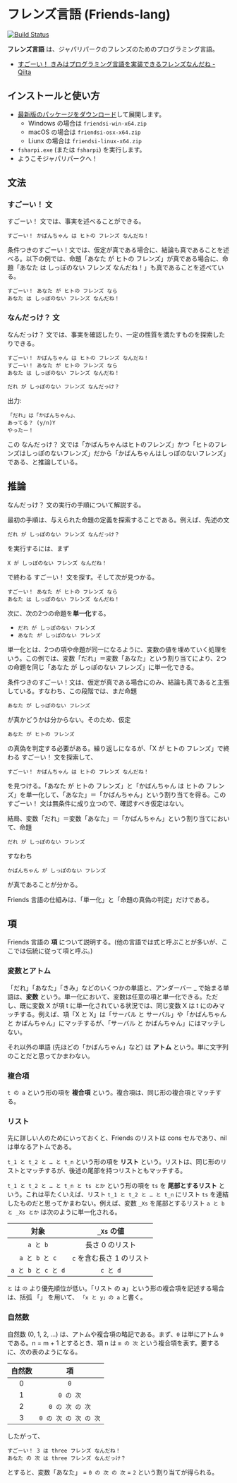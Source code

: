 # フレンズ言語 (Friends-lang)

[![Build Status](https://travis-ci.org/vain0/friends-lang.svg?branch=master)](https://travis-ci.org/vain0/friends-lang)

**フレンズ言語** は、ジャパリパークのフレンズのためのプログラミング言語。

- [すごーい！ きみはプログラミング言語を実装できるフレンズなんだね - Qiita](http://qiita.com/vain0/items/6d3b75f667d3ec7f1d2a)

## インストールと使い方

- [最新版のパッケージをダウンロード](https://github.com/vain0/VainZero.Friends/releases/latest)して展開します。
    - Windows の場合は `friendsi-win-x64.zip`
    - macOS の場合は `friendsi-osx-x64.zip`
    - Liunx の場合は `friendsi-linux-x64.zip`
- `fsharpi.exe` (または `fsharpi`) を実行します。
- ようこそジャパリパークへ！

## 文法
### すごーい！ 文
すごーい！ 文では、事実を述べることができる。

```
すごーい！ かばんちゃん は ヒトの フレンズ なんだね！
```

条件つきのすごーい！文では、仮定が真である場合に、結論も真であることを述べる。以下の例では、命題「あなた が ヒトの フレンズ」が真である場合に、命題「あなた は しっぽのない フレンズ なんだね！」も真であることを述べている。

```
すごーい！ あなた が ヒトの フレンズ なら
あなた は しっぽのない フレンズ なんだね！
```

### なんだっけ？ 文
なんだっけ？ 文では、事実を確認したり、一定の性質を満たすものを探索したりできる。

```
すごーい！ かばんちゃん は ヒトの フレンズ なんだね！
すごーい！ あなた が ヒトの フレンズ なら
あなた は しっぽのない フレンズ なんだね！

だれ が しっぽのない フレンズ なんだっけ？
```

出力:

```
「だれ」は「かばんちゃん」、
あってる？ (y/n)Y
やったー！
```

この なんだっけ？ 文では「かばんちゃんはヒトのフレンズ」かつ「ヒトのフレンズはしっぽのないフレンズ」だから「かばんちゃんはしっぽのないフレンズ」である、と推論している。

## 推論
なんだっけ？ 文の実行の手順について解説する。

最初の手順は、与えられた命題の定義を探索することである。例えば、先述の文

```
だれ が しっぽのない フレンズ なんだっけ？
```

を実行するには、まず

```
X が しっぽのない フレンズ なんだね！
```

で終わる すごーい！ 文を探す。そして次が見つかる。

```
すごーい！ あなた が ヒトの フレンズ なら
あなた は しっぽのない フレンズ なんだね！
```

次に、次の2つの命題を**単一化**する。

- ``だれ が しっぽのない フレンズ``
- ``あなた が しっぽのない フレンズ``

単一化とは、2つの項や命題が同一になるように、変数の値を埋めていく処理をいう。この例では、変数「だれ」＝変数「あなた」という割り当てにより、2つの命題を同じ「あなた が しっぽのない フレンズ」に単一化できる。

条件つきのすごーい！文は、仮定が真である場合にのみ、結論も真であると主張している。すなわち、この段階では、まだ命題

```
あなた が しっぽのない フレンズ
```

が真かどうかは分からない。そのため、仮定

```
あなた が ヒトの フレンズ
```

の真偽を判定する必要がある。繰り返しになるが、「X が ヒトの フレンズ」で終わる すごーい！ 文を探索して、

```
すごーい！ かばんちゃん は ヒトの フレンズ なんだね！
```

を見つける。「あなた が ヒトの フレンズ」と「かばんちゃん は ヒトの フレンズ」を単一化して、「あなた」＝「かばんちゃん」という割り当てを得る。このすごーい！ 文は無条件に成り立つので、確認すべき仮定はない。

結局、変数「だれ」＝変数「あなた」＝「かばんちゃん」という割り当てにおいて、命題

```
だれ が しっぽのない フレンズ
```

すなわち

```
かばんちゃん が しっぽのない フレンズ
```

が真であることが分かる。

Friends 言語の仕組みは、「単一化」と「命題の真偽の判定」だけである。

## 項
Friends 言語の **項** について説明する。(他の言語では式と呼ぶことが多いが、ここでは伝統に従って項と呼ぶ。)

### 変数とアトム
「だれ」「あなた」「きみ」などのいくつかの単語と、アンダーバー _ で始まる単語は、**変数** という。単一化において、変数は任意の項と単一化できる。ただし、既に変数 X が項 t に単一化されている状況では、同じ変数 X は t にのみマッチする。例えば、項「X と X」は「サーバル と サーバル」や「かばんちゃん と かばんちゃん」にマッチするが、「サーバル と かばんちゃん」にはマッチしない。

それ以外の単語 (先ほどの「かばんちゃん」など) は **アトム** という。単に文字列のことだと思ってかまわない。

### 複合項
``t の a`` という形の項を **複合項** という。複合項は、同じ形の複合項とマッチする。

### リスト
先に詳しい人のためにいっておくと、Friends のリストは cons セルであり、nil は単なるアトムである。

``t_1 と t_2 と … と t_n`` という形の項を **リスト** という。リストは、同じ形のリストとマッチするが、後述の尾部を持つリストともマッチする。

``t_1 と t_2 と … と t_n と ts とか`` という形の項を `ts` を **尾部とするリスト** という。これは平たくいえば、リスト ``t_1 と t_2 と … と t_n`` にリスト `ts` を連結したものだと思ってかまわない。例えば、変数 `_Xs` を尾部とするリスト ``a と b と _Xs とか`` は次のように単一化される。

| 対象 | `_Xs` の値 |
|:--:|:--:|
| ``a と b`` | 長さ 0 のリスト |
| ``a と b と c`` | `c` を含む長さ 1 のリスト |
| ``a と b と c と d`` | ``c と d`` |

`と` は `の` より優先順位が低い。「リスト の a」という形の複合項を記述する場合は、括弧 「」 を用いて、 ``「x と y」の a`` と書く。

### 自然数
自然数 (0, 1, 2, ...) は、アトムや複合項の略記である。まず、`0` は単にアトム `0` である。n = m + 1 とするとき、項 n は ``m の 次`` という複合項を表す。要するに、次の表のようになる。

| 自然数 | 項 |
|:--:|:--:|
| 0 | `0` |
| 1 | ``0 の 次`` |
| 2 | ``0 の 次 の 次`` |
| 3 | ``0 の 次 の 次 の 次`` |

したがって、

```
すごーい！ 3 は three フレンズ なんだね！
あなた の 次 は three フレンズ なんだっけ？
```

とすると、変数「あなた」 = ``0 の 次 の 次`` = `2` という割り当てが得られる。
